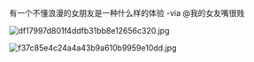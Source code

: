 

有一个不懂浪漫的女朋友是一种什么样的体验 -via @我的女友嘴很贱

![df17997d801f4ddfb31bb8e12656c320.jpg](https://wxlzmt.github.io/cdn1/ext/qw/groups/40008/df17997d801f4ddfb31bb8e12656c320.jpg)

![f37c85e4c24a4a43b9a610b9959e10dd.jpg](https://wxlzmt.github.io/cdn1/ext/qw/groups/40008/f37c85e4c24a4a43b9a610b9959e10dd.jpg)

